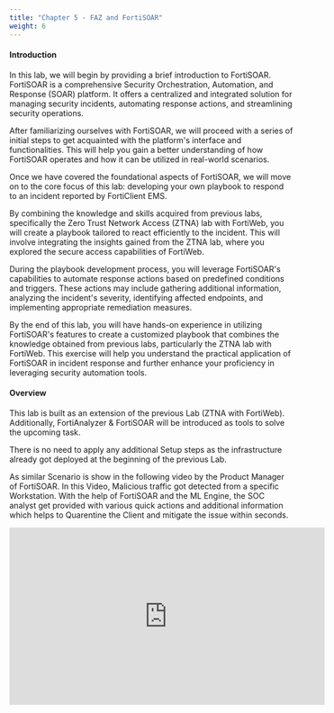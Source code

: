 ```yaml
---
title: "Chapter 5 - FAZ and FortiSOAR"
weight: 6
---
```


#### Introduction

In this lab, we will begin by providing a brief introduction to FortiSOAR. FortiSOAR is a comprehensive Security Orchestration, Automation, and Response (SOAR) platform. It offers a centralized and integrated solution for managing security incidents, automating response actions, and streamlining security operations.

After familiarizing ourselves with FortiSOAR, we will proceed with a series of initial steps to get acquainted with the platform's interface and functionalities. This will help you gain a better understanding of how FortiSOAR operates and how it can be utilized in real-world scenarios.

Once we have covered the foundational aspects of FortiSOAR, we will move on to the core focus of this lab: developing your own playbook to respond to an incident reported by FortiClient EMS.

By combining the knowledge and skills acquired from previous labs, specifically the Zero Trust Network Access (ZTNA) lab with FortiWeb, you will create a playbook tailored to react efficiently to the incident. This will involve integrating the insights gained from the ZTNA lab, where you explored the secure access capabilities of FortiWeb.

During the playbook development process, you will leverage FortiSOAR's capabilities to automate response actions based on predefined conditions and triggers. These actions may include gathering additional information, analyzing the incident's severity, identifying affected endpoints, and implementing appropriate remediation measures.

By the end of this lab, you will have hands-on experience in utilizing FortiSOAR's features to create a customized playbook that combines the knowledge obtained from previous labs, particularly the ZTNA lab with FortiWeb. This exercise will help you understand the practical application of FortiSOAR in incident response and further enhance your proficiency in leveraging security automation tools.


#### Overview

This lab is built as an extension of the previous Lab (ZTNA with FortiWeb). Additionally, FortiAnalyzer & FortiSOAR will be introduced as tools to solve the upcoming task.

There is no need to apply any additional Setup steps as the infrastructure already got deployed at the beginning of the previous Lab.

As similar Scenario is show in the following video by the Product Manager of FortiSOAR. In this Video, Malicious traffic got detected from a specific Workstation. With the help of FortiSOAR and the ML Engine, the SOC analyst get provided with various quick actions and additional information which helps to Quarentine the Client and mitigate the issue within seconds.

<iframe width="560" height="315" src="https://www.youtube-nocookie.com/embed/etWghPmIuCg?controls=0" title="YouTube video player" frameborder="0" allow="accelerometer; autoplay; clipboard-write; encrypted-media; gyroscope; picture-in-picture; web-share" allowfullscreen></iframe>
